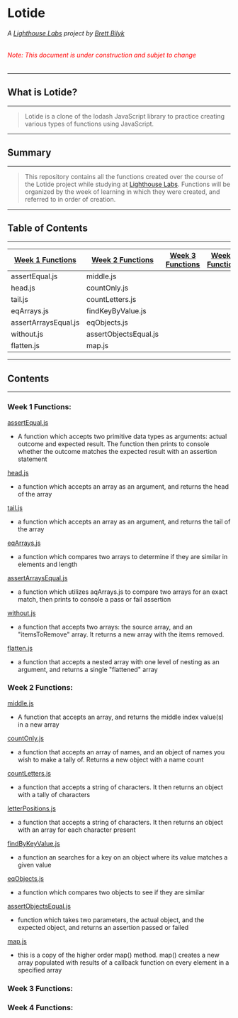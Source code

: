 
# Lotide

###### A [Lighthouse Labs](https://www.lighthouselabs.ca/) project by [Brett Bilyk](https://github.com/bilykb)
###### <span style="color:red">Note:  This document is under construction and subjet to change</span>

---
## **What is Lotide?**
---

>Lotide is  a clone of the lodash JavaScript library to practice creating various types of functions using JavaScript.

---
## **Summary**
---

>This repository contains all the functions created over the course of the Lotide project while studying at [Lighthouse Labs](https://www.lighthouselabs.ca/). Functions will be organized by the week of learning in which they were created, and referred to in order of creation.

---
## **Table of Contents**
---

| [Week 1 Functions](#week1) | [Week 2 Functions](#week2) | [Week 3 Functions](#week3) | [Week 4 Functions](#week4) |
|--- | --- | --- | --- |
| assertEqual.js | middle.js |
| head.js | countOnly.js
| tail.js | countLetters.js |
| eqArrays.js | findKeyByValue.js |
| assertArraysEqual.js | eqObjects.js |
| without.js | assertObjectsEqual.js |
| flatten.js | map.js |

---
## <b>Contents</b>
---

### <a name="week1">Week 1 Functions:</a>
 [assertEqual.js](https://github.com/bilykb/lotide/blob/master/assertEqual.js)
* A function which accepts two primitive data types as arguments: actual outcome and expected result. The function then prints to console whether the outcome matches the expected result with an assertion statement

[head.js](https://github.com/bilykb/lotide/blob/master/head.js)
* a function which accepts an array as an argument, and returns the head of the array
  
[tail.js](https://github.com/bilykb/lotide/blob/master/tail.js)
* a function which accepts an array as an argument, and returns the tail of the array

[eqArrays.js](https://github.com/bilykb/lotide/blob/master/eqArrays.js)
* a function which compares two arrays to determine if they are similar in elements and length
  
[assertArraysEqual.js](https://github.com/bilykb/lotide/blob/master/assertArraysEqual.js)
* a function which utilizes aqArrays.js to compare two arrays for an exact match, then prints to console a pass or fail assertion
  
[without.js](https://github.com/bilykb/lotide/blob/master/without.js)
* a function that accepts two arrays: the source array, and an "itemsToRemove" array.  It returns a new array with the items removed.

[flatten.js](https://github.com/bilykb/lotide/blob/master/flatten.js)
* a function that accepts a nested array with one level of nesting as an argument, and returns a single "flattened" array

### <a name="week2">Week 2 Functions:</a>

[middle.js](https://github.com/bilykb/lotide/blob/master/middle.js)
 * A function that accepts an array, and returns the middle index value(s) in a new array

[countOnly.js](https://github.com/bilykb/lotide/blob/master/countOnly.js)
* a function that accepts an array of names, and an object of names you wish to make a tally of.  Returns a new object with a name count

[countLetters.js](https://github.com/bilykb/lotide/blob/master/countLetters.js)
* a function that accepts a string of characters.  It then returns an object with a tally of characters

[letterPositions.js](https://github.com/bilykb/lotide/blob/master/letterPositions.js)
* a function that accepts a string of characters.  It then returns an object with an array for each character present

[findByKeyValue.js](https://github.com/bilykb/lotide/blob/master/findByKeyValue.js)
 * a function an searches for a key on an object where its value matches a given value

[eqObjects.js](https://github.com/bilykb/lotide/blob/master/eqObjects.js)
* a function which compares two objects to see if they are similar

[assertObjectsEqual.js](https://github.com/bilykb/lotide/blob/master/assertObjectsEqual.js)
 * function which takes two parameters, the actual object, and the expected object, and returns an assertion passed or failed

[map.js](https://github.com/bilykb/lotide/blob/master/map.js)
 * this is a copy of the higher order map() method.  map() creates a new array populated with results of a callback function on every element in a specified array

### <a name="week3">Week 3 Functions:</a>

### <a name="week4">Week 4 Functions:</a>
